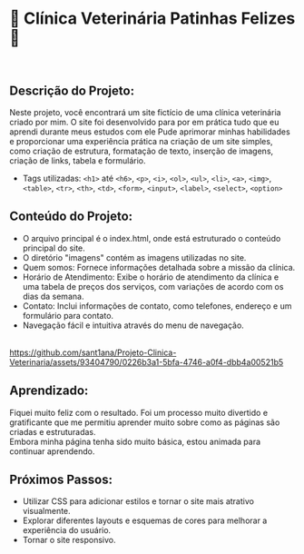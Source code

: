 

 # 🐾 Clínica Veterinária Patinhas Felizes 🐾 <br> <br>
                                                 

## Descrição do Projeto:

Neste projeto, você encontrará um site fictício de uma clínica veterinária criado por mim. O site foi desenvolvido para por em prática tudo que eu aprendi durante meus estudos com ele Pude aprimorar minhas habilidades e proporcionar uma experiência prática na criação de um site simples, como criação de estrutura, formatação de texto, inserção de imagens, criação de links, tabela e formulário.

- Tags utilizadas:
`<h1>` até `<h6>`, `<p>`, `<i>`, `<ol>`, `<ul>`, `<li>`, `<a>`, `<img>`, `<table>`, `<tr>`, `<th>`, `<td>`, `<form>`, `<input>`, `<label>`, `<select>`, `<option>`


## Conteúdo do Projeto:<br>
- O arquivo principal é o index.html, onde está estruturado o conteúdo principal do site.
- O diretório "imagens" contém as imagens utilizadas no site.
- Quem somos: Fornece informações detalhada sobre a missão da clínica.
- Horário de Atendimento: Exibe o horário de atendimento da clínica e uma tabela de preços dos serviços, com variações de acordo com os dias da semana.
- Contato: Inclui informações de contato, como telefones, endereço e um formulário para contato.
- Navegação fácil e intuitiva através do menu de navegação. <br> <br>

https://github.com/sant1ana/Projeto-Clinica-Veterinaria/assets/93404790/0226b3a1-5bfa-4746-a0f4-dbb4a00521b5


## Aprendizado:
Fiquei muito feliz com o resultado. Foi um processo muito divertido e gratificante que me permitiu aprender muito sobre como as páginas são criadas e estruturadas.<br>
Embora minha página tenha sido muito básica, estou animada para continuar aprendendo.<br>



## Próximos Passos:<br>
- Utilizar CSS para adicionar estilos e tornar o site mais atrativo visualmente.<br>
- Explorar diferentes layouts e esquemas de cores para melhorar a experiência do usuário.<br>
- Tornar o site responsivo.<br>
